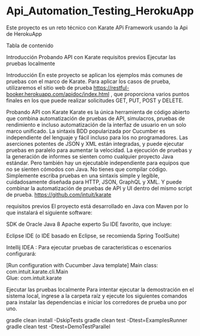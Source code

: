 # Api_Automation_Testing_HerokuApp
Este proyecto es un reto técnico con Karate APi Framework usando la Api de HerokuApp

Tabla de contenido

Introducción
Probando API con Karate
requisitos previos
Ejecutar las pruebas localmente


Introducción
En este proyecto se aplican los ejemplos más comunes de pruebas con el marco de Karate. Para aplicar los casos de prueba, utilizaremos el sitio web de prueba https://restful-booker.herokuapp.com/apidoc/index.html , que proporciona varios puntos finales en los que puede realizar solicitudes GET, PUT, POST y DELETE.

Probando API con Karate
Karate es la única herramienta de código abierto que combina automatización de pruebas de API, simulacros, pruebas de rendimiento e incluso automatización de la interfaz de usuario en un solo marco unificado. La sintaxis BDD popularizada por Cucumber es independiente del lenguaje y fácil incluso para los no programadores. Las aserciones potentes de JSON y XML están integradas, y puede ejecutar pruebas en paralelo para aumentar la velocidad.
La ejecución de pruebas y la generación de informes se sienten como cualquier proyecto Java estándar. Pero también hay un ejecutable independiente para equipos que no se sienten cómodos con Java. No tienes que compilar código. Simplemente escriba pruebas en una sintaxis simple y legible, cuidadosamente diseñada para HTTP, JSON, GraphQL y XML. Y puede combinar la automatización de pruebas de API y UI dentro del mismo script de prueba.
https://github.com/intuit/karate

requisitos previos
El proyecto está desarrollado en Java con Maven por lo que instalará el siguiente software:

SDK de Oracle Java 8
Apache experto
Su IDE favorito, que incluye:


Eclipse IDE (o IDE basado en Eclipse, se recomienda Spring ToolSuite)

Intellij IDEA : Para ejecutar pruebas de características o escenarios configurará:




[Run configuration with Cucumber Java template]
    Main class: com.intuit.karate.cli.Main    
    Glue: com.intuit.karate



Ejecutar las pruebas localmente
Para intentar ejecutar la demostración en el sistema local, ingrese a la carpeta raíz y ejecute los siguientes comandos para instalar las dependencias e iniciar los corredores de prueba uno por uno.

gradle clean install -DskipTests
gradle clean test -Dtest=ExamplesRunner
gradle clean test -Dtest=DemoTestParallel
